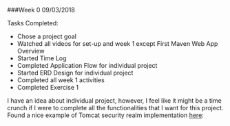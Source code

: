 ###Week 0
09/03/2018

Tasks Completed:
* Chose a project goal
* Watched all videos for set-up and week 1 except First Maven Web App Overview
* Started Time Log
* Completed Application Flow for individual project
* Started ERD Design for individual project
* Completed all week 1 activities
* Completed Exercise 1

I have an idea about individual project, however, I feel like it might be a time crunch if I were to complete all the functionalities that I want for this project. Found a nice example of Tomcat security realm implementation [here](https://www.avajava.com/tutorials/lessons/how-do-i-use-a-jdbc-realm-with-tomcat-and-mysql.html?page=3): 